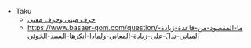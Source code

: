 - Taku
    - [حرف مبنى وحرف معنى](https://ar.wikipedia.org/wiki/حرف_مبنى_وحرف_معنى)
    - https://www.basaer-qom.com/question/ما-المقصود-من-قاعدة-زيادة-المباني-تدلّ-على-زيادة-المعاني-ولماذا-أنكرها-السيد-الخوئي
